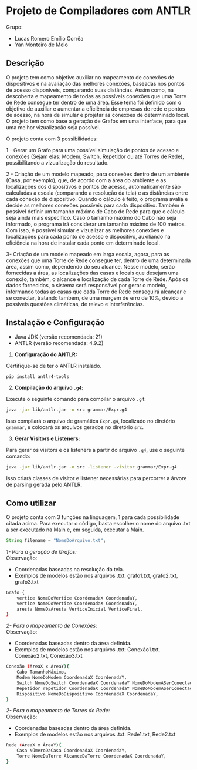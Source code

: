 # Projeto de Compiladores com ANTLR

Grupo: 
- Lucas Romero Emílio Corrêa
- Yan Monteiro de Melo

## Descrição
O projeto tem como objetivo auxiliar no mapeamento de conexões de dispositivos e na avaliação das melhores conexões, baseadas nos pontos de acesso disponíveis, comparando suas distâncias. Assim como, na descoberta e mapeamento de todas as possíveis conexões que uma Torre de Rede consegue ter dentro de uma área. Esse tema foi definido com o objetivo de auxiliar e aumentar a eficiência de empresas de rede e pontos de acesso, na hora de simular e projetar as conexões de determinado local. O projeto tem como base a geração de Grafos em uma interface, para que uma melhor vizualização seja possível.

O projeto conta com 3 possibilidades: 

1 - Gerar um Grafo para uma possível simulação de pontos de acesso e conexões (Sejam elas: Modem, Switch, Repetidor ou até Torres de Rede), possibilitando a vizualização do resultado.

2 - Criação de um modelo mapeado, para conexões dentro de um ambiente (Casa, por exemplo), que, de acordo com a área do ambiente e as localizações dos dispositivos e pontos de acesso, automaticamente são calculadas a escala (comparando a resolução da tela) e as distâncias entre cada conexão de dispositivo. Quando o cálculo é feito, o programa avalia e decide as melhores conexões possíveis para cada dispositivo. Também é possível definir um tamanho máximo de Cabo de Rede para que o cálculo seja ainda mais específico. Caso o tamanho máximo do Cabo não seja informado, o programa irá considerar um tamanho máximo de 100 metros. Com isso, é possível simular e vizualizar as melhores conexões e localizações para cada ponto de acesso e dispositivo, auxiliando na eficiência na hora de instalar cada ponto em determinado local.

3- Criação de um modelo mapeado em larga escala, agora, para as conexões que uma Torre de Rede consegue ter, dentro de uma determinada área, assim como, dependendo do seu alcance. Nesse modelo, serão fornecidas a área, as localizações das casas e locais que desejam uma conexão, também, o alcance e localização de cada Torre de Rede. Após os dados fornecidos, o sistema será responsável por gerar o modelo, informando todas as casas que cada Torre de Rede conseguirá alcançar e se conectar, tratando também, de uma margem de erro de 10%, devido a possíveis questões climáticas, de relevo e interferências.

## Instalação e Configuração

- Java JDK (versão recomendada: 21)
- ANTLR (versão recomendada: 4.9.2)

1. **Configuração do ANTLR:**

Certifique-se de ter o ANTLR instalado. 
```bash
pip install antlr4-tools
```

2. **Compilação do arquivo `.g4`:**

Execute o seguinte comando para compilar o arquivo `.g4`:
```bash
java -jar lib/antlr.jar -o src grammar/Expr.g4
```
Isso compilará o arquivo de gramática `Expr.g4`, localizado no diretório `grammar`, e colocará os arquivos gerados no diretório `src`.

3. **Gerar Visitors e Listeners:**

Para gerar os visitors e os listeners a partir do arquivo `.g4`, use o seguinte comando:
```bash
java -jar lib/antlr.jar -o src -listener -visitor grammar/Expr.g4
```
Isso criará classes de visitor e listener necessárias para percorrer a árvore de parsing gerada pelo ANTLR.

## Como utilizar
O projeto conta com 3 funções na linguagem, 1 para cada possibilidade citada acima. Para executar o código, basta escolher o nome do arquivo .txt a ser executado na Main e, em seguida, executar a Main.

```java
String filename = "NomeDoArquivo.txt";
```

*1- Para a geração de Grafos:*                                                                                                                                                                                                                                                 
Observação: 
- Coordenadas baseadas na resolução da tela.
- Exemplos de modelos estão nos arquivos .txt: grafo1.txt, grafo2.txt, grafo3.txt
```bash
Grafo {
    vertice NomeDoVertice CoordenadaX CoordenadaY,
    vertice NomeDoVertice CoordenadaX CoordenadaY,
    aresta NomeDaAresta VerticeInicial VerticeFinal,
}
```

*2- Para o mapeamento de Conexões:*                                                                                                                                                                                                                                            
Observação: 
- Coordenadas baseadas dentro da área definida.
- Exemplos de modelos estão nos arquivos .txt: Conexão1.txt, Conexão2.txt, Conexão3.txt
```bash
Conexão (ÁreaX x ÁreaY){
    Cabo TamanhoMáximo,
    Modem NomeDoModem CoordenadaX CoordenadaY,
    Switch NomeDoSwitch CoordenadaX CoordenadaY NomeDoModemASerConectado,
    Repetidor repetidor CoordenadaX CoordenadaY NomeDoModemASerConectado,
    Dispositivo NomeDoDispositivo CoordenadaX CoordenadaY,
}
```

*2- Para o mapeamento de Torres de Rede:*                                                                                                                                                                                                                                      
Observação: 
- Coordenadas baseadas dentro da área definida.
- Exemplos de modelos estão nos arquivos .txt: Rede1.txt, Rede2.txt
```bash
Rede (ÁreaX x ÁreaY){
    Casa NúmeroDaCasa CoordenadaX CoordenadaY,
    Torre NomeDaTorre AlcanceDaTorre CoordenadaX CoordenadaY,
}
```
